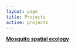 ```yaml
---
layout: page
title: Projects
active: projects
---
```


[**Mosquito spatial ecology**](/_posts/2020-04-10-Meta-learning-without-Memorization.md)
